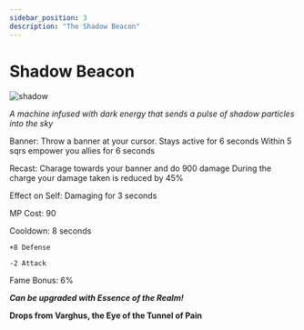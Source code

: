 ```yaml
---
sidebar_position: 3
description: "The Shadow Beacon"
---
```


# Shadow Beacon

![shadow](https://vwiki.valorserver.com/api/item/picture/shadow%20beacon)

<i>A machine infused with dark energy that sends a pulse of shadow particles into the sky</i>

Banner: Throw a banner at your cursor. Stays active for 6 seconds Within 5 sqrs empower you allies for 6 seconds

Recast: Charage towards your banner and do 900 damage During the charge your damage taken is reduced by 45%

Effect on Self: Damaging for 3 seconds

MP Cost: 90

Cooldown: 8 seconds

    +8 Defense
    
    -2 Attack
    
Fame Bonus: 6%

***Can be upgraded with Essence of the Realm!***

**Drops from Varghus, the Eye of the Tunnel of Pain**
